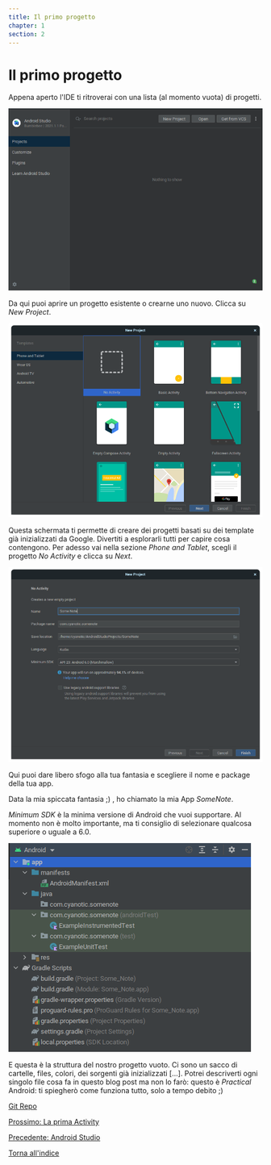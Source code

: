 ```yaml
---
title: Il primo progetto
chapter: 1
section: 2
---
```

# Il primo progetto

Appena aperto l'IDE ti ritroverai con una lista (al momento vuota) di progetti.

![Nuovo progetto](media/1.2/new_project.png)

Da qui puoi aprire un progetto esistente o crearne uno nuovo. Clicca su <em>New Project</em>.

![Tipologia Progetto](media/1.2/project_type.png)

Questa schermata ti permette di creare dei progetti basati su dei template già inizializzati da Google. Divertiti 
a esplorarli tutti per capire cosa contengono. Per adesso vai nella sezione _Phone and Tablet_, scegli il progetto 
_No Activity_ e clicca su _Next_.

![Impostazioni Progetto](media/1.2/project_settings.png)

Qui puoi dare libero sfogo alla tua fantasia e scegliere il nome e package della tua app. 

Data la mia spiccata fantasia ;) , ho chiamato la mia App *SomeNote*.

_Minimum SDK_ è la minima versione di Android che vuoi supportare. Al momento non è molto importante, ma ti consiglio di 
selezionare qualcosa superiore o uguale a 6.0.

![Struttura Progetto](media/1.2/project_structure.png)

E questa è la struttura del nostro progetto vuoto. Ci sono un sacco di cartelle, files, colori, dei sorgenti già 
inizializzati \[...\]. Potrei descriverti ogni singolo file cosa fa in questo blog post ma non lo farò: questo è 
*Practical* Android: ti spiegherò come funziona tutto, solo a tempo debito ;)

[Git Repo](https://github.com/Otacon/Practical-Kotlin/tree/main/1.1-FirstProject)

[Prossimo: La prima Activity](1.3_activity.md)

[Precedente: Android Studio](1.1_android_studio.md)  

[Torna all'indice](index_of_content.md)